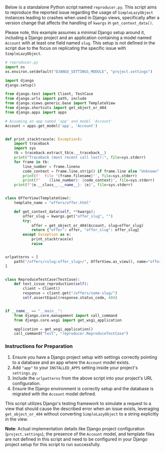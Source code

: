 Below is a standalone Python script named `reproducer.py`. This script aims to reproduce the reported issue regarding the usage of `SimpleLazyObject` instances leading to crashes when used in Django views, specifically after a version change that affects the handling of `kwargs` in `get_context_data()`.

Please note, this example assumes a minimal Django setup around it, including a Django project and an application containing a model named `Account` with at least one field named `slug`. This setup is not defined in the script due to the focus on replicating the specific issue with `SimpleLazyObject`.

```python
# reproducer.py
import os
os.environ.setdefault("DJANGO_SETTINGS_MODULE", "project.settings")

import django
django.setup()

from django.test import Client, TestCase
from django.urls import path, include
from django.views.generic.base import TemplateView
from django.shortcuts import get_object_or_404
from django.apps import apps

# Assuming an app named 'app' and model 'Account'
Account = apps.get_model('app', 'Account')


def print_stacktrace(e: Exception):
    import traceback
    import sys
    tb = traceback.extract_tb(e.__traceback__)
    print("Traceback (most recent call last):", file=sys.stderr)
    for frame in tb:
        line_number = frame.lineno
        code_context = frame.line.strip() if frame.line else "Unknown"
        print(f'  File "{frame.filename}"', file=sys.stderr)
        print(f"    {line_number}: {code_context}", file=sys.stderr)
    print(f"{e.__class__.__name__}: {e}", file=sys.stderr)


class OfferView(TemplateView):
    template_name = "offers/offer.html"

    def get_context_data(self, **kwargs):
        offer_slug = kwargs.get("offer_slug", "")
        try:
            offer = get_object_or_404(Account, slug=offer_slug)
            return {"offer": offer, "offer_slug": offer_slug}
        except Exception as e:
            print_stacktrace(e)
            raise


urlpatterns = [
    path("/offers/<slug:offer_slug>/", OfferView.as_view(), name="offer_view"),
]


class ReproduceTestCase(TestCase):
    def test_issue_reproduction(self):
        client = Client()
        response = client.get("/offers/some-slug/")
        self.assertEqual(response.status_code, 404)


if __name__ == "__main__":
    from django.core.management import call_command
    from django.core.wsgi import get_wsgi_application

    application = get_wsgi_application()
    call_command("test", "reproducer.ReproduceTestCase")
```

### Instructions for Preparation
1. Ensure you have a Django project setup with settings correctly pointing to a database and an app where the `Account` model exists.
2. Add `"app"` to your `INSTALLED_APPS` setting inside your project's `settings.py`.
3. Include the `urlpatterns` from the above script into your project's URL configuration.
4. Ensure the Django environment is correctly setup and the database is migrated with the `Account` model defined.

This script utilizes Django's testing framework to simulate a request to a view that should cause the described error when an issue exists, leveraging `get_object_or_404` without converting `SimpleLazyObject` to a string explicitly in the view.

**Note**: Actual implementation details like Django project configuration (`project.settings`), the presence of the `Account` model, and template files are not defined in this script and need to be configured in your Django project setup for this script to run successfully.